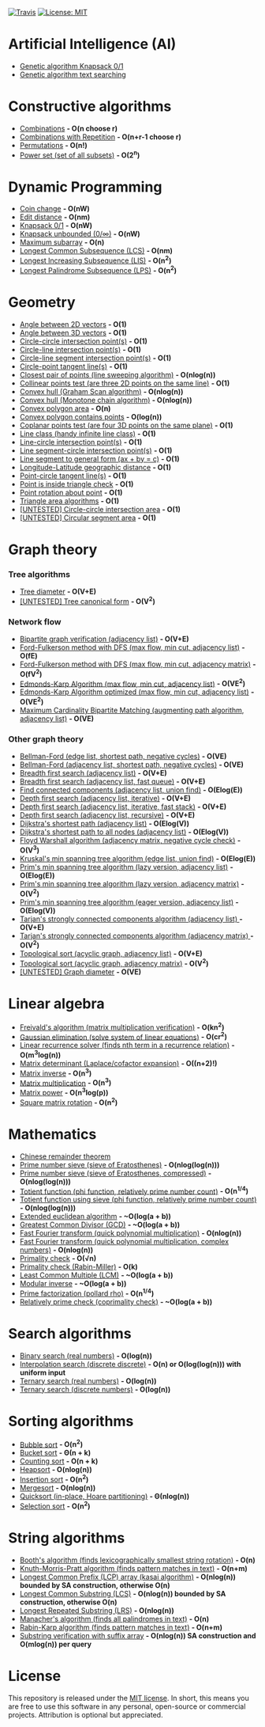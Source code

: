 
[![Travis](https://img.shields.io/travis/williamfiset/algorithms.svg)](https://travis-ci.org/williamfiset/algorithms) [![License: MIT](https://img.shields.io/badge/License-MIT-yellow.svg)](https://opensource.org/licenses/MIT)

# Artificial Intelligence (AI) 
* [Genetic algorithm Knapsack 0/1](https://github.com/williamfiset/Algorithms/blob/master/AI/GeneticAlgorithm_knapsack_01.java)
* [Genetic algorithm text searching](https://github.com/williamfiset/Algorithms/blob/master/AI/GeneticAlgorithm_textSearch.java)

# Constructive algorithms
* [Combinations](https://github.com/williamfiset/Algorithms/blob/master/ConstructiveAlgorithms/Combinations.java) **- O(n choose r)**
* [Combinations with Repetition](https://github.com/williamfiset/Algorithms/blob/master/ConstructiveAlgorithms/CombinationsWithRepetition.java) **- O(n+r-1 choose r)**
* [Permutations](https://github.com/williamfiset/Algorithms/blob/master/ConstructiveAlgorithms/Permutations.java) **- O(n!)**
* [Power set (set of all subsets)](https://github.com/williamfiset/Algorithms/blob/master/ConstructiveAlgorithms/PowerSet.java) **- O(2<sup>n</sup>)**

# Dynamic Programming
* [Coin change](https://github.com/williamfiset/Algorithms/blob/master/DynamicProgramming/CoinChange.java) **- O(nW)**
* [Edit distance](https://github.com/williamfiset/Algorithms/blob/master/DynamicProgramming/EditDistance.java) **- O(nm)**
* [Knapsack 0/1](https://github.com/williamfiset/Algorithms/blob/master/DynamicProgramming/Knapsack_01.java) **- O(nW)**
* [Knapsack unbounded (0/∞)](https://github.com/williamfiset/Algorithms/blob/master/DynamicProgramming/KnapsackUnbounded.java) **- O(nW)**
* [Maximum subarray](https://github.com/williamfiset/Algorithms/blob/master/DynamicProgramming/MaximumSubarray.java) **- O(n)**
* [Longest Common Subsequence (LCS)](https://github.com/williamfiset/Algorithms/blob/master/DynamicProgramming/LongestCommonSubsequence.java) **- O(nm)**
* [Longest Increasing Subsequence (LIS)](https://github.com/williamfiset/Algorithms/blob/master/DynamicProgramming/LongestIncreasingSubsequence.java) **- O(n<sup>2</sup>)**
* [Longest Palindrome Subsequence (LPS)](https://github.com/williamfiset/Algorithms/blob/master/DynamicProgramming/LongestPalindromeSubsequence.java) **- O(n<sup>2</sup>)**

# Geometry
* [Angle between 2D vectors](https://github.com/williamfiset/Algorithms/blob/master/Geometry/AngleBetweenVectors2D.java) **- O(1)**
* [Angle between 3D vectors](https://github.com/williamfiset/Algorithms/blob/master/Geometry/AngleBetweenVectors3D.java) **- O(1)**
* [Circle-circle intersection point(s)](https://github.com/williamfiset/Algorithms/blob/master/Geometry/CircleCircleIntersectionPoints.js) **- O(1)**
* [Circle-line intersection point(s)](https://github.com/williamfiset/Algorithms/blob/master/Geometry/LineCircleIntersection.js) **- O(1)**
* [Circle-line segment intersection point(s)](https://github.com/williamfiset/Algorithms/blob/master/Geometry/LineSegmentCircleIntersection.js) **- O(1)**
* [Circle-point tangent line(s)](https://github.com/williamfiset/Algorithms/blob/master/Geometry/PointCircleTangent.java) **- O(1)**
* [Closest pair of points (line sweeping algorithm)](https://github.com/williamfiset/Algorithms/blob/master/Geometry/ClosestPairOfPoints.java) **- O(nlog(n))**
* [Collinear points test (are three 2D points on the same line)](https://github.com/williamfiset/Algorithms/blob/master/Geometry/CollinearPoints.java) **- O(1)**
* [Convex hull (Graham Scan algorithm)](https://github.com/williamfiset/Algorithms/blob/master/Geometry/ConvexHullGrahamScan.java) **- O(nlog(n))**
* [Convex hull (Monotone chain algorithm)](https://github.com/williamfiset/Algorithms/blob/master/Geometry/ConvexHullMonotoneChainAlgorithm.java) **- O(nlog(n))**
* [Convex polygon area](https://github.com/williamfiset/Algorithms/blob/master/Geometry/ConvexPolygonArea.java) **- O(n)**
* [Convex polygon contains points](https://github.com/williamfiset/Algorithms/blob/master/Geometry/ConvexPolygonContainsPoint.java) **- O(log(n))**
* [Coplanar points test (are four 3D points on the same plane)](https://github.com/williamfiset/Algorithms/blob/master/Geometry/CoplanarPointsTest.java) **- O(1)**
* [Line class (handy infinite line class)](https://github.com/williamfiset/Algorithms/blob/master/Geometry/Line.java) **- O(1)**
* [Line-circle intersection point(s)](https://github.com/williamfiset/Algorithms/blob/master/Geometry/LineCircleIntersection.js) **- O(1)**
* [Line segment-circle intersection point(s)](https://github.com/williamfiset/Algorithms/blob/master/Geometry/LineSegmentCircleIntersection.js) **- O(1)**
* [Line segment to general form (ax + by = c)](https://github.com/williamfiset/Algorithms/blob/master/Geometry/LineSegmentToGeneralForm.java) **- O(1)**
* [Longitude-Latitude geographic distance](https://github.com/williamfiset/Algorithms/blob/master/Geometry/LongitudeLatitudeGeographicDistance.java) **- O(1)**
* [Point-circle tangent line(s)](https://github.com/williamfiset/Algorithms/blob/master/Geometry/PointCircleTangent.java) **- O(1)**
* [Point is inside triangle check](https://github.com/williamfiset/Algorithms/blob/master/Geometry/PointInsideTriangle.java) **- O(1)**
* [Point rotation about point](https://github.com/williamfiset/Algorithms/blob/master/Geometry/PointRotation.java) **- O(1)**
* [Triangle area algorithms](https://github.com/williamfiset/Algorithms/blob/master/Geometry/TriangleArea.java) **- O(1)**
* [[UNTESTED] Circle-circle intersection area](https://github.com/williamfiset/Algorithms/blob/master/Geometry/%5BUNTESTED%5DCircleCircleIntersectionArea.java) **- O(1)**
* [[UNTESTED] Circular segment area](https://github.com/williamfiset/Algorithms/blob/master/Geometry/%5BUNTESTED%5DCircularSegmentArea.java) **- O(1)**

# Graph theory

### Tree algorithms
* [Tree diameter](https://github.com/williamfiset/Algorithms/blob/master/GraphTheory/TreeAlgorithms/TreeDiameter.java) **- O(V+E)**
* [[UNTESTED] Tree canonical form](https://github.com/williamfiset/Algorithms/blob/master/GraphTheory/TreeAlgorithms/%5BUNTESTED%5DTreeCanonicalForm.java) **- O(V<sup>2</sup>)**

### Network flow
* [Bipartite graph verification (adjacency list)](https://github.com/williamfiset/Algorithms/blob/master/GraphTheory/NetworkFlow/BipartiteGraphCheckAdjacencyList.java) **- O(V+E)**
* [Ford-Fulkerson method with DFS (max flow, min cut, adjacency list)](https://github.com/williamfiset/Algorithms/blob/master/GraphTheory/NetworkFlow/FordFulkersonDFSAdjacencyList.java) **- O(fE)**
* [Ford-Fulkerson method with DFS (max flow, min cut, adjacency matrix)](https://github.com/williamfiset/Algorithms/blob/master/GraphTheory/NetworkFlow/FordFulkersonDFSAdjacencyMatrix.java) **- O(fV<sup>2</sup>)**
* [Edmonds-Karp Algorithm (max flow, min cut, adjacency list)](https://github.com/williamfiset/Algorithms/blob/master/GraphTheory/NetworkFlow/EdmondsKarpAdjacencyList.java) **- O(VE<sup>2</sup>)**
* [Edmonds-Karp Algorithm optimized (max flow, min cut, adjacency list)](https://github.com/williamfiset/Algorithms/blob/master/GraphTheory/NetworkFlow/EdmondsKarpAdjacencyListOptimized.java) **- O(VE<sup>2</sup>)**
* [Maximum Cardinality Bipartite Matching (augmenting path algorithm, adjacency list)](https://github.com/williamfiset/Algorithms/blob/master/GraphTheory/NetworkFlow/MaximumCardinalityBipartiteMatchingAugmentingPathAdjacencyList.java) **- O(VE)**

### Other graph theory
* [Bellman-Ford (edge list, shortest path, negative cycles)](https://github.com/williamfiset/Algorithms/blob/master/GraphTheory/BellmanFordEdgeList.java) **- O(VE)**
* [Bellman-Ford (adjacency list, shortest path, negative cycles)](https://github.com/williamfiset/Algorithms/blob/master/GraphTheory/BellmanFordAdjacencyList.java) **- O(VE)**
* [Breadth first search (adjacency list)](https://github.com/williamfiset/Algorithms/blob/master/GraphTheory/BreadthFirstSearchAdjacencyListIterative.java) **- O(V+E)**
* [Breadth first search (adjacency list, fast queue)](https://github.com/williamfiset/Algorithms/blob/master/GraphTheory/BreadthFirstSearchAdjacencyListIterativeFastQueue.java) **- O(V+E)**
* [Find connected components (adjacency list, union find)](https://github.com/williamfiset/Algorithms/blob/master/GraphTheory/ConnectedComponentsAdjacencyList.java) **- O(Elog(E))**
* [Depth first search (adjacency list, iterative)](https://github.com/williamfiset/Algorithms/blob/master/GraphTheory/DepthFirstSearchAdjacencyListIterative.java) **- O(V+E)**
* [Depth first search (adjacency list, iterative, fast stack)](https://github.com/williamfiset/Algorithms/blob/master/GraphTheory/DepthFirstSearchAdjacencyListIterativeFastStack.java) **- O(V+E)**
* [Depth first search (adjacency list, recursive)](https://github.com/williamfiset/Algorithms/blob/master/GraphTheory/DepthFirstSearchAdjacencyListRecursive.java) **- O(V+E)**
* [Dijkstra's shortest path (adjacency list)](https://github.com/williamfiset/Algorithms/blob/master/GraphTheory/DijkstrasShortestPathAdjacencyList.java) **- O(Elog(V))**
* [Dijkstra's shortest path to all nodes (adjacency list)](https://github.com/williamfiset/Algorithms/blob/master/GraphTheory/DijkstrasShortestPathAllNodesAdjacencyList.java) **- O(Elog(V))**
* [Floyd Warshall algorithm (adjacency matrix, negative cycle check)](https://github.com/williamfiset/Algorithms/blob/master/GraphTheory/FloydWarshall.java) **- O(V<sup>3</sup>)**
* [Kruskal's min spanning tree algorithm (edge list, union find)](https://github.com/williamfiset/Algorithms/blob/master/GraphTheory/KruskalsEdgeList.java) **- O(Elog(E))**
* [Prim's min spanning tree algorithm (lazy version, adjacency list)](https://github.com/williamfiset/Algorithms/blob/master/GraphTheory/LazyPrimsAdjacencyList.java) **- O(Elog(E))**
* [Prim's min spanning tree  algorithm (lazy version, adjacency matrix)](https://github.com/williamfiset/Algorithms/blob/master/GraphTheory/LazyPrimsAdjacencyMatrix.java) **- O(V<sup>2</sup>)**
* [Prim's min spanning tree  algorithm (eager version, adjacency list)](https://github.com/williamfiset/Algorithms/blob/master/GraphTheory/EagerPrimsAdjacencyList.java) **- O(Elog(V))**
* [Tarjan's strongly connected components algorithm (adjacency list) ](https://github.com/williamfiset/Algorithms/blob/master/GraphTheory/TarjanAdjacencyList.java) **- O(V+E)**
* [Tarjan's strongly connected components algorithm (adjacency matrix) ](https://github.com/williamfiset/Algorithms/blob/master/GraphTheory/TarjanAdjacencyMatrix.java) **- O(V<sup>2</sup>)**
* [Topological sort (acyclic graph, adjacency list)](https://github.com/williamfiset/Algorithms/blob/master/GraphTheory/TopologicalSortAdjacencyList.java) **- O(V+E)**
* [Topological sort (acyclic graph, adjacency matrix)](https://github.com/williamfiset/Algorithms/blob/master/GraphTheory/TopologicalSortAdjacencyMatrix.java) **- O(V<sup>2</sup>)**
* [[UNTESTED] Graph diameter](https://github.com/williamfiset/Algorithms/blob/master/GraphTheory/%5BUNTESTED%5DGraphDiameter.java) **- O(VE)**

# Linear algebra
* [Freivald's algorithm (matrix multiplication verification)](https://github.com/williamfiset/Algorithms/blob/master/LinearAlgebra/FreivaldsAlgorithm.java) **- O(kn<sup>2</sup>)**
* [Gaussian elimination (solve system of linear equations)](https://github.com/williamfiset/Algorithms/blob/master/LinearAlgebra/GaussianElimination.java) **- O(cr<sup>2</sup>)**
* [Linear recurrence solver (finds nth term in a recurrence relation)](https://github.com/williamfiset/Algorithms/blob/master/LinearAlgebra/LinearRecurrenceSolver.java) **- O(m<sup>3</sup>log(n))**
* [Matrix determinant (Laplace/cofactor expansion)](https://github.com/williamfiset/Algorithms/blob/master/LinearAlgebra/MatrixDeterminantLaplaceExpansion.java) **- O((n+2)!)**
* [Matrix inverse](https://github.com/williamfiset/Algorithms/blob/master/LinearAlgebra/MatrixInverse.java) **- O(n<sup>3</sup>)**
* [Matrix multiplication](https://github.com/williamfiset/Algorithms/blob/master/LinearAlgebra/MatrixMultiplication.java) **- O(n<sup>3</sup>)**
* [Matrix power](https://github.com/williamfiset/Algorithms/blob/master/LinearAlgebra/MatrixPower.java) **- O(n<sup>3</sup>log(p))**
* [Square matrix rotation](https://github.com/williamfiset/Algorithms/blob/master/LinearAlgebra/RotateSquareMatrixInplace.java) **- O(n<sup>2</sup>)**

# Mathematics
* [Chinese remainder theorem](https://github.com/williamfiset/Algorithms/blob/master/Math/ChineseRemainderTheorem.java)
* [Prime number sieve (sieve of Eratosthenes)](https://github.com/williamfiset/Algorithms/blob/master/Math/SieveOfEratosthenes.java) **- O(nlog(log(n)))**
* [Prime number sieve (sieve of Eratosthenes, compressed)](https://github.com/williamfiset/Algorithms/blob/master/Math/CompressedPrimeSieve.java) **- O(nlog(log(n)))**
* [Totient function (phi function, relatively prime number count)](https://github.com/williamfiset/Algorithms/blob/master/Math/EulerTotientFunction.java) **- O(n<sup>1/4</sup>)**
* [Totient function using sieve (phi function, relatively prime number count)](https://github.com/williamfiset/Algorithms/blob/master/Math/EulerTotientFunctionWithSieve.java) **- O(nlog(log(n)))**
* [Extended euclidean algorithm](https://github.com/williamfiset/Algorithms/blob/master/Math/ExtendedEuclideanAlgorithm.java) **- ~O(log(a + b))**
* [Greatest Common Divisor (GCD)](https://github.com/williamfiset/Algorithms/blob/master/Math/GCD.java) **- ~O(log(a + b))**
* [Fast Fourier transform (quick polynomial multiplication)](https://github.com/williamfiset/Algorithms/blob/master/Math/FastFourierTransform.java) **- O(nlog(n))**
* [Fast Fourier transform (quick polynomial multiplication, complex numbers)](https://github.com/williamfiset/Algorithms/blob/master/Math/FastFourierTransformComplexNumbers.java) **- O(nlog(n))**
* [Primality check](https://github.com/williamfiset/Algorithms/blob/master/Math/IsPrime.java) **- O(√n)**
* [Primality check (Rabin-Miller)](https://github.com/williamfiset/Algorithms/blob/master/Math/RabinMillerPrimalityTest.py) **- O(k)**
* [Least Common Multiple (LCM)](https://github.com/williamfiset/Algorithms/blob/master/Math/LCM.java) **- ~O(log(a + b))**
* [Modular inverse](https://github.com/williamfiset/Algorithms/blob/master/Math/ModularInverse.java) **- ~O(log(a + b))**
* [Prime factorization (pollard rho)](https://github.com/williamfiset/Algorithms/blob/master/Math/PrimeFactorization.java) **- O(n<sup>1/4</sup>)**
* [Relatively prime check (coprimality check)](https://github.com/williamfiset/Algorithms/blob/master/Math/RelativelyPrime.java) **- ~O(log(a + b))**

# Search algorithms
* [Binary search (real numbers)](https://github.com/williamfiset/Algorithms/blob/master/SearchAlgorithms/BinarySearch.java) **- O(log(n))**
* [Interpolation search (discrete discrete)](https://github.com/williamfiset/Algorithms/blob/master/SearchAlgorithms/InterpolationSearch.java) **- O(n) or O(log(log(n))) with uniform input**
* [Ternary search (real numbers)](https://github.com/williamfiset/Algorithms/blob/master/SearchAlgorithms/TernarySearch.java) **- O(log(n))**
* [Ternary search (discrete numbers)](https://github.com/williamfiset/Algorithms/blob/master/SearchAlgorithms/TernarySearchDiscrete.java) **- O(log(n))**

# Sorting algorithms
* [Bubble sort](https://github.com/williamfiset/Algorithms/blob/master/SortingAlgorithms/BubbleSort.java) **- O(n<sup>2</sup>)**
* [Bucket sort](https://github.com/williamfiset/Algorithms/blob/master/SortingAlgorithms/BucketSort.java) **- Θ(n + k)**
* [Counting sort](https://github.com/williamfiset/Algorithms/blob/master/SortingAlgorithms/CountingSort.java) **- O(n + k)**
* [Heapsort](https://github.com/williamfiset/Algorithms/blob/master/SortingAlgorithms/Heapsort.java) **- O(nlog(n))**
* [Insertion sort](https://github.com/williamfiset/Algorithms/blob/master/SortingAlgorithms/InsertionSort.java) **- O(n<sup>2</sup>)**
* [Mergesort](https://github.com/williamfiset/Algorithms/blob/master/SortingAlgorithms/Mergesort.java) **- O(nlog(n))**
* [Quicksort (in-place, Hoare partitioning)](https://github.com/williamfiset/Algorithms/blob/master/SortingAlgorithms/Quicksort.java) **- Θ(nlog(n))**
* [Selection sort](https://github.com/williamfiset/Algorithms/blob/master/SortingAlgorithms/SelectionSort.java) **- O(n<sup>2</sup>)**

# String algorithms
* [Booth's algorithm (finds lexicographically smallest string rotation)](https://github.com/williamfiset/Algorithms/blob/master/StringAlgorithms/BoothsAlgorithm.java) **- O(n)**
* [Knuth-Morris-Pratt algorithm (finds pattern matches in text)](https://github.com/williamfiset/Algorithms/blob/master/StringAlgorithms/KMP.java) **- O(n+m)**
* [Longest Common Prefix (LCP) array (kasai algorithm)](https://github.com/williamfiset/Algorithms/blob/master/StringAlgorithms/LongestCommonPrefixArray.java) **- O(nlog(n)) bounded by SA construction, otherwise O(n)**
* [Longest Common Substring (LCS)](https://github.com/williamfiset/Algorithms/blob/master/StringAlgorithms/LongestCommonSubstring.java) **- O(nlog(n)) bounded by SA construction, otherwise O(n)**
* [Longest Repeated Substring (LRS)](https://github.com/williamfiset/Algorithms/blob/master/StringAlgorithms/LongestRepeatedSubstring.java) **- O(nlog(n))**
* [Manacher's algorithm (finds all palindromes in text)](https://github.com/williamfiset/Algorithms/blob/master/StringAlgorithms/ManachersAlgorithm.java) **- O(n)**
* [Rabin-Karp algorithm (finds pattern matches in text)](https://github.com/williamfiset/Algorithms/blob/master/StringAlgorithms/RabinKarp.java) **- O(n+m)**
* [Substring verification with suffix array](https://github.com/williamfiset/Algorithms/blob/master/StringAlgorithms/SubstringVerificationSuffixArray.java) **- O(nlog(n)) SA construction and O(mlog(n)) per query**

# License

This repository is released under the [MIT license](https://opensource.org/licenses/MIT). In short, this means you are free to use this software in any personal, open-source or commercial projects. Attribution is optional but appreciated.
